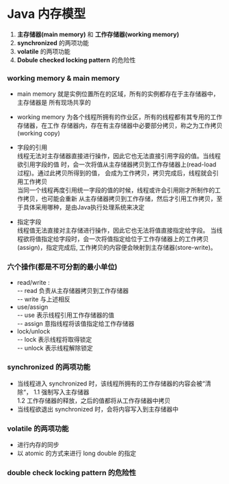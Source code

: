 # Java 内存模型  
1. **主存储器(main memory)** 和 **工作存储器(working memory)**  
2. **synchronized** 的两项功能  
3. **volatile** 的两项功能  
3. **Dobule checked locking pattern** 的危险性  

### working memory & main memory  
- main memory 就是实例位置所在的区域，所有的实例都存在于主存储器中，主存储器是
所有现场共享的  
- working memory 为各个线程所拥有的作业区，所有的线程都有其专用的工作存储器，在工作
存储器内，存在有主存储器中必要部分拷贝，称之为工作拷贝(working copy)  

- 字段的引用  
线程无法对主存储器直接进行操作，因此它也无法直接引用字段的值。当线程欲引用字段的值
时，会一次将值从主存储器拷贝到工作存储器上(read-load 过程)。通过此拷贝所得到的值，
会成为工作拷贝，拷贝完成后，线程就会引用工作拷贝  
当同一个线程再度引用统一字段的值的时候，线程或许会引用刚才所制作的工作拷贝，也可能会重新
从主存储器拷贝到工作存储，然后才引用工作拷贝，至于具体采用哪种，是由Java执行处理系统来决定  

- 指定字段  
线程值无法直接对主存储进行操作，因此它也无法将值直接指定给字段。
当线程欲将值指定给字段时，会一次将值指定给位于工作存储器上的工作拷贝(assign)，指定完成后,
工作拷贝的内容便会映射到主存储器(store-write)。  


### 六个操作(都是不可分割的最小单位)  
- read/write :   
-- read 负责从主存储器拷贝到工作存储器  
-- write 与上述相反  
- use/assign  
-- use 表示线程引用工作存储器的值  
-- assign 意指线程将该值指定给工作存储器  
- lock/unlock  
-- lock 表示线程将取得锁定  
-- unlock 表示线程解除锁定  


### synchronized 的两项功能  

- 当线程进入 synchronized 时，该线程所拥有的工作存储器的内容会被“清除“，
1.1 强制写入主存储器  
1.2 工作存储器的释放，之后的值都将从工作存储器中拷贝  
- 当线程欲退出 synchronized 时，会将内容写入到主存储器中  


### volatile 的两项功能  
- 进行内存的同步  
- 以 atomic 的方式来进行 long double 的指定  

### double check locking pattern 的危险性  




